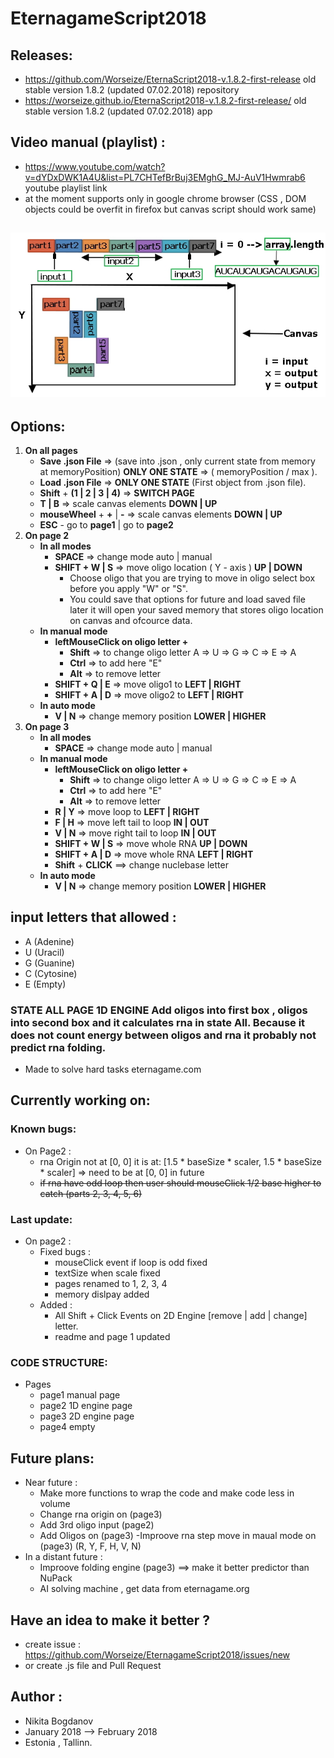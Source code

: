# EternagameScript2018
## Releases:
   - https://github.com/Worseize/EternaScript2018-v.1.8.2-first-release old stable version 1.8.2 (updated 07.02.2018) repository
   - https://worseize.github.io/EternaScript2018-v.1.8.2-first-release/ old stable version 1.8.2 (updated 07.02.2018) app
   
## Video manual (playlist) :
   - https://www.youtube.com/watch?v=dYDxDWK1A4U&list=PL7CHTefBrBuj3EMghG_MJ-AuV1Hwmrab6 youtube playlist link
   - at the moment supports only in google chrome browser (CSS , DOM objects could be overfit in firefox but canvas script should work same)

## ![engine image 1D --> 2D](/img/Engine.jpg?raw=true)

## Options:
1. __On all pages__
     - __Save .json File__ => (save into .json , only current state from memory at memoryPosition) __ONLY ONE STATE__ => ( memoryPosition / max ).  
     - __Load .json File__ => __ONLY ONE STATE__ (First object from .json file).
     - __Shift__ + __(1 | 2 | 3 | 4)__ => __SWITCH PAGE__
     - __T | B__ => scale canvas elements __DOWN | UP__
     - __mouseWheel__ +  __+__ | __-__ => scale canvas elements __DOWN | UP__ 
     - __ESC__ - go to __page1__ | go to __page2__
2. __On page 2__
     - __In all modes__
        - __SPACE__ => change mode auto | manual 
        - __SHIFT + W | S__ => move oligo location ( Y - axis ) __UP | DOWN__
            - Choose oligo that you are trying to move in oligo select box before you apply "W" or "S".
            - You could save that options for future and load saved file later it will open your saved memory that stores oligo location on canvas and ofcource data.    
     - __In manual mode__ 
         - __leftMouseClick on oligo letter +__
             - __Shift__ => to change oligo letter A => U => G => C => E => A
             - __Ctrl__ => to add here "E" 
             - __Alt__ => to remove letter
         - __SHIFT + Q | E__ => move oligo1 to  __LEFT | RIGHT__
         - __SHIFT + A | D__ => move oligo2 to __LEFT | RIGHT__
     - __In auto mode__
         - __V | N__ => change memory position __LOWER | HIGHER__
3. __On page 3__
    - __In all modes__
        - __SPACE__ => change mode auto | manual 
    - __In manual mode__
        - __leftMouseClick on oligo letter +__
            - __Shift__ => to change oligo letter A => U => G => C => E => A
            - __Ctrl__ => to add here "E" 
            - __Alt__ => to remove letter
        - __R | Y__ => move loop to  __LEFT | RIGHT__
        - __F | H__ => move left tail to loop __IN | OUT__
        - __V | N__ => move right tail to loop __IN | OUT__
        - __SHIFT + W | S__ => move whole RNA __UP | DOWN__
        - __SHIFT + A | D__ => move whole RNA __LEFT | RIGHT__
        - __Shift__ + __CLICK__ ==> change nuclebase letter
    - __In auto mode__
        - __V | N__ => change memory position __LOWER | HIGHER__

## input letters that allowed : 
- A (Adenine)
- U (Uracil)
- G (Guanine)
- C (Cytosine)
- E (Empty)

### __STATE ALL PAGE 1D ENGINE__  Add oligos into first box , oligos into second box and it calculates rna in state All. Because it does not count energy between oligos and rna it probably not predict rna folding.
   - Made to solve hard tasks eternagame.com

## Currently working on:

### Known bugs:
   - On Page2 :
     - rna Origin not at [0, 0]  it is at: [1.5 * baseSize * scaler, 1.5 * baseSize * scaler] => need to be at [0, 0] in future
     - ~~if rna have odd loop then user should mouseClick 1/2 base higher to catch (parts 2, 3, 4, 5, 6)~~  

### Last update:
   - On page2 :
     - Fixed bugs :
       - mouseClick event if loop is odd fixed
       - textSize when scale fixed
       - pages renamed to 1, 2, 3, 4
       - memory dislpay added
     - Added : 
       - All Shift + Click Events on 2D Engine [remove | add | change] letter.
       - readme and page 1 updated

### CODE STRUCTURE:
  - Pages
    - page1 manual page
    - page2 1D engine page 
    - page3 2D engine page 
    - page4 empty 

## Future plans:
   - Near future :
     - Make more functions to wrap the code and make code less in volume
     - Change rna origin on (page3)
     - Add 3rd oligo input (page2)
     - Add Oligos on (page3)
     -Improove rna step move in maual mode on (page3) (R, Y, F, H, V, N)
   - In a distant future :
     - Improove folding engine (page3) ==> make it better predictor than NuPack
     - AI solving machine , get data from eternagame.org


## Have an idea to make it better ? 
   - create issue : https://github.com/Worseize/EternagameScript2018/issues/new 
   - or create .js file and Pull Request

## Author : 
   - Nikita Bogdanov
   - January 2018 --> February 2018 
   - Estonia , Tallinn.